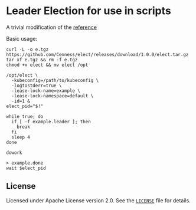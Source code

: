 Leader Election for use in scripts
===================================

A trivial modification of the [reference](https://github.com/kubernetes/client-go/blob/master/examples/leader-election/main.go)

Basic usage:
```
curl -L -o e.tgz https://github.com/Cenness/elect/releases/download/1.0.0/elect.tar.gz
tar xf e.tgz && rm -f e.tgz
chmod +x elect && mv elect /opt

/opt/elect \
  -kubeconfig=/path/to/kubeconfig \
  -logtostderr=true \
  -lease-lock-name=example \
  -lease-lock-namespace=default \
  -id=1 &
elect_pid="$!"
  
while true; do
  if [ -f example.leader ]; then
    break
  fi
  sleep 4
done

dowork

> example.done
wait $elect_pid
```

License
-------

Licensed under Apache License version 2.0. See the [`LICENSE`](LICENSE) file for
details.
